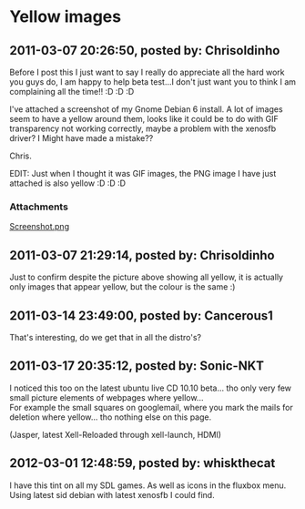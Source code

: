 # Yellow images

## 2011-03-07 20:26:50, posted by: Chrisoldinho

Before I post this I just want to say I really do appreciate all the hard work you guys do, I am happy to help beta test...I don't just want you to think I am complaining all the time!! :D :D :D  
   
 I've attached a screenshot of my Gnome Debian 6 install. A lot of images seem to have a yellow around them, looks like it could be to do with GIF transparency not working correctly, maybe a problem with the xenosfb driver? I Might have made a mistake??  
   
 Chris.  
   
 EDIT: Just when I thought it was GIF images, the PNG image I have just attached is also yellow :D :D :D 

### Attachments

[Screenshot.png](Screenshot.png)

## 2011-03-07 21:29:14, posted by: Chrisoldinho

Just to confirm despite the picture above showing all yellow, it is actually only images that appear yellow, but the colour is the same :)

## 2011-03-14 23:49:00, posted by: Cancerous1

That's interesting, do we get that in all the distro's?

## 2011-03-17 20:35:12, posted by: Sonic-NKT

I noticed this too on the latest ubuntu live CD 10.10 beta... tho only very few small picture elements of webpages where yellow...   
 For example the small squares on googlemail, where you mark the mails for deletion where yellow... tho nothing else on this page.  
   
 (Jasper, latest Xell-Reloaded through xell-launch, HDMI)

## 2012-03-01 12:48:59, posted by: whiskthecat

I have this tint on all my SDL games. As well as icons in the fluxbox menu. Using latest sid debian with latest xenosfb I could find.